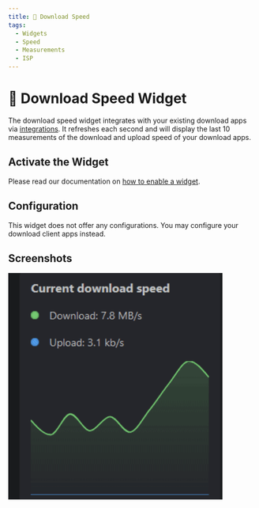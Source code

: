 ```yaml
---
title: 🚀 Download Speed
tags:
  - Widgets
  - Speed
  - Measurements
  - ISP
---
```


# 🚀 Download Speed Widget

The download speed widget integrates with your existing download apps via [integrations](./../integrations/integrations). It refreshes each second and will display the last 10 measurements of the download and upload speed of your download apps.

## Activate the Widget
Please read our documentation on [how to enable a widget](index.md#activating-a-widget).

## Configuration

This widget does not offer any configurations. You may configure your download client apps instead.

## Screenshots

![download speed widget in dark mode](images/networkSpeed/widget-download-speed-dark.png)